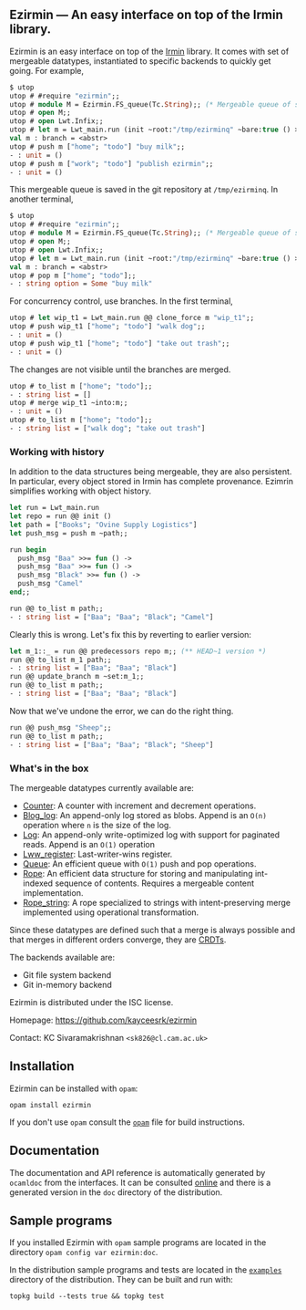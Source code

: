 Ezirmin — An easy interface on top of the Irmin library.
-------------------------------------------------------------------------------

Ezirmin is an easy interface on top of the
[Irmin](https://github.com/mirage/irmin) library. It comes with set of mergeable
datatypes, instantiated to specific backends to quickly get going. For
example,

```ocaml
$ utop
utop # #require "ezirmin";;
utop # module M = Ezirmin.FS_queue(Tc.String);; (* Mergeable queue of strings *)
utop # open M;;
utop # open Lwt.Infix;;
utop # let m = Lwt_main.run (init ~root:"/tmp/ezirminq" ~bare:true () >>= master);;
val m : branch = <abstr>
utop # push m ["home"; "todo"] "buy milk";;
- : unit = ()
utop # push m ["work"; "todo"] "publish ezirmin";;
- : unit = ()
```

This mergeable queue is saved in the git repository at `/tmp/ezirminq`. In
another terminal,

```ocaml
$ utop
utop # #require "ezirmin";;
utop # module M = Ezirmin.FS_queue(Tc.String);; (* Mergeable queue of strings *)
utop # open M;;
utop # open Lwt.Infix;;
utop # let m = Lwt_main.run (init ~root:"/tmp/ezirminq" ~bare:true () >>= master);;
val m : branch = <abstr>
utop # pop m ["home"; "todo"];;
- : string option = Some "buy milk"
```

For concurrency control, use branches. In the first terminal,

```ocaml
utop # let wip_t1 = Lwt_main.run @@ clone_force m "wip_t1";;
utop # push wip_t1 ["home"; "todo"] "walk dog";;
- : unit = ()
utop # push wip_t1 ["home"; "todo"] "take out trash";;
- : unit = ()
```

The changes are not visible until the branches are merged.

```ocaml
utop # to_list m ["home"; "todo"];;
- : string list = []
utop # merge wip_t1 ~into:m;;
- : unit = ()
utop # to_list m ["home"; "todo"];;
- : string list = ["walk dog"; "take out trash"]
```
### Working with history

In addition to the data structures being mergeable, they are also persistent. In
particular, every object stored in Irmin has complete provenance. Ezimrin
simplifies working with object history.

```ocaml
let run = Lwt_main.run
let repo = run @@ init ()
let path = ["Books"; "Ovine Supply Logistics"]
let push_msg = push m ~path;;

run begin
  push_msg "Baa" >>= fun () ->
  push_msg "Baa" >>= fun () ->
  push_msg "Black" >>= fun () ->
  push_msg "Camel"
end;;

run @@ to_list m path;;
- : string list = ["Baa"; "Baa"; "Black"; "Camel"]
```

Clearly this is wrong. Let's fix this by reverting to earlier version:

```ocaml
let m_1::_ = run @@ predecessors repo m;; (** HEAD~1 version *)
run @@ to_list m_1 path;;
- : string list = ["Baa"; "Baa"; "Black"]
run @@ update_branch m ~set:m_1;;
run @@ to_list m path;;
- : string list = ["Baa"; "Baa"; "Black"]
```

Now that we've undone the error, we can do the right thing.

```ocaml
run @@ push_msg "Sheep";;
run @@ to_list m path;;
- : string list = ["Baa"; "Baa"; "Black"; "Sheep"]
```

### What's in the box

The mergeable datatypes currently available are:

* [Counter](http://kcsrk.info/ezirmin/Ezirmin.Blob_log.html): A counter with
  increment and decrement operations.
* [Blog_log](http://kcsrk.info/ezirmin/Ezirmin.Blob_log.html): An append-only
  log stored as blobs. Append is an `O(n)` operation where `n` is the size
  of the log.
* [Log](http://kcsrk.info/ezirmin/Ezirmin.Log.html): An append-only
  write-optimized log with support for paginated reads. Append is an `O(1)`
  operation
* [Lww_register](http://kcsrk.info/ezirmin/Ezirmin.Lww_register.html):
  Last-writer-wins register.
* [Queue](http://kcsrk.info/ezirmin/Ezirmin.Queue.html): An efficient queue with
  `O(1)` push and pop operations.
* [Rope](http://kcsrk.info/ezirmin/Ezirmin.Rope.html): An efficient data
  structure for storing and manipulating int-indexed sequence of contents.
  Requires a mergeable content implementation.
* [Rope_string](http://kcsrk.info/ezirmin/Ezirmin.Rope_string.html): A rope
  specialized to strings with intent-preserving merge implemented using
  operational transformation.

Since these datatypes are defined such that a merge is always possible and that
merges in different orders converge, they are
[CRDTs](https://en.wikipedia.org/wiki/Conflict-free_replicated_data_type).

The backends available are:

* Git file system backend
* Git in-memory backend

Ezirmin is distributed under the ISC license.

Homepage: https://github.com/kayceesrk/ezirmin

Contact: KC Sivaramakrishnan `<sk826@cl.cam.ac.uk>`

## Installation

Ezirmin can be installed with `opam`:

    opam install ezirmin

If you don't use `opam` consult the [`opam`](opam) file for build instructions.

## Documentation

The documentation and API reference is automatically generated by `ocamldoc`
from the interfaces. It can be consulted [online][doc] and there is a generated
version in the `doc` directory of the distribution.

[doc]: http:/kcsrk.info/ezirmin

## Sample programs

If you installed Ezirmin with `opam` sample programs are located in the
directory `opam config var ezirmin:doc`.

In the distribution sample programs and tests are located in the
[`examples`](examples) directory of the distribution. They can be built and run
with:

    topkg build --tests true && topkg test
